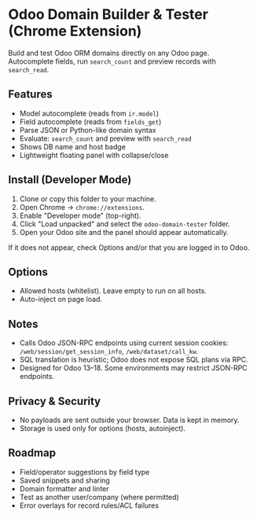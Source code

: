 # Odoo Domain Builder & Tester (Chrome Extension)

Build and test Odoo ORM domains directly on any Odoo page. Autocomplete fields, run `search_count` and preview records with `search_read`.

## Features
- Model autocomplete (reads from `ir.model`)
- Field autocomplete (reads from `fields_get`)
- Parse JSON or Python-like domain syntax
- Evaluate: `search_count` and preview with `search_read`
- Shows DB name and host badge
- Lightweight floating panel with collapse/close

## Install (Developer Mode)
1. Clone or copy this folder to your machine.
2. Open Chrome → `chrome://extensions`.
3. Enable "Developer mode" (top-right).
4. Click "Load unpacked" and select the `odoo-domain-tester` folder.
5. Open your Odoo site and the panel should appear automatically.

If it does not appear, check Options and/or that you are logged in to Odoo.

## Options
- Allowed hosts (whitelist). Leave empty to run on all hosts.
- Auto-inject on page load.

## Notes
- Calls Odoo JSON-RPC endpoints using current session cookies: `/web/session/get_session_info`, `/web/dataset/call_kw`.
- SQL translation is heuristic; Odoo does not expose SQL plans via RPC.
- Designed for Odoo 13–18. Some environments may restrict JSON-RPC endpoints.

## Privacy & Security
- No payloads are sent outside your browser. Data is kept in memory.
- Storage is used only for options (hosts, autoinject).

## Roadmap
- Field/operator suggestions by field type
- Saved snippets and sharing
- Domain formatter and linter
- Test as another user/company (where permitted)
- Error overlays for record rules/ACL failures